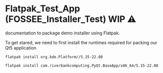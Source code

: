 Flatpak_Test_App (FOSSEE_Installer_Test) WIP :warning:
===

documentation to package demo installer using Flatpak.

To get stared, we need to first install the runtimes required for packing our Qt5 application

```
flatpak install org.kde.Platform//5.15-22.08

flatpak install com.riverbankcomputing.PyQt.BaseApp/x86_64/5.15-22.08
```
